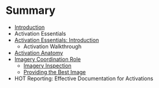 # Summary

* [Introduction](README.md)
* Activation Essentials
* [Activation Essentials: Introduction](activation_essentials.md)
   * Activation Walkthrough
* [Activation Anatomy](activation_anatomy.md)
* [Imagery Coordination Role](imagery_coordination_role.md)
   * [Imagery Inspection](article.md)
   * [Providing the Best Image](providing_the_best_image.md)
* HOT Reporting: Effective Documentation for Activations

